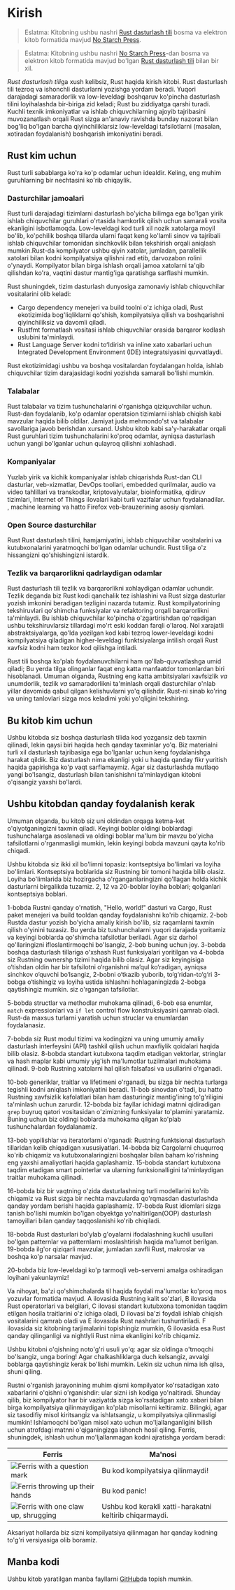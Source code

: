 # Kirish

> Eslatma: Kitobning ushbu nashri [ Rust dasturlash 
> tili][nsprust] bosma va elektron kitob formatida mavjud [No Starch
> Press][nsp].

> Eslatma: Kitobning ushbu nashri [No Starch Press][nsp]-dan bosma va elektron kitob formatida mavjud bo'lgan
> [Rust dasturlash tili][nsprust] bilan bir xil.

[nsprust]: https://nostarch.com/rust
[nsp]: https://nostarch.com/

*Rust dasturlash tili*ga xush kelibsiz, Rust haqida kirish kitobi.
Rust dasturlash tili tezroq va ishonchli dasturlarni yozishga yordam beradi.
Yuqori darajadagi samaradorlik va low-leveldagi boshqaruv ko'pincha dasturlash tilini loyihalashda bir-biriga zid keladi; Rust bu ziddiyatga qarshi turadi. Kuchli texnik imkoniyatlar va ishlab chiquvchilarning ajoyib tajribasini muvozanatlash orqali Rust sizga an'anaviy ravishda bunday nazorat bilan bog'liq bo'lgan barcha qiyinchiliklarsiz low-leveldagi tafsilotlarni (masalan, xotiradan foydalanish) boshqarish imkoniyatini beradi.

## Rust kim uchun

Rust turli sabablarga ko'ra ko'p odamlar uchun idealdir. Keling, eng muhim guruhlarning bir nechtasini ko'rib chiqaylik.

### Dasturchilar jamoalari

Rust turli darajadagi tizimlarni dasturlash bo'yicha bilimga ega bo'lgan yirik ishlab chiquvchilar guruhlari o'rtasida hamkorlik qilish uchun samarali vosita ekanligini isbotlamoqda. Low-leveldagi kod turli xil nozik xatolarga moyil bo'lib, ko'pchilik boshqa tillarda ularni faqat keng ko'lamli sinov va tajribali ishlab chiquvchilar tomonidan sinchkovlik bilan tekshirish orqali aniqlash mumkin.Rust-da kompilyator ushbu qiyin xatolar, jumladan, parallellik xatolari bilan kodni kompilyatsiya qilishni rad etib, darvozabon rolini o'ynaydi. Kompilyator bilan birga ishlash orqali jamoa xatolarni ta'qib qilishdan ko'ra, vaqtini dastur mantig'iga qaratishga sarflashi mumkin.

Rust shuningdek, tizim dasturlash dunyosiga zamonaviy ishlab chiquvchilar vositalarini olib keladi:

* Cargo  dependency menejeri va build toolni o'z ichiga oladi, Rust ekotizimida bog'liqliklarni qo'shish, kompilyatsiya qilish va boshqarishni qiyinchiliksiz va davomli qiladi.
* Rustfmt formatlash vositasi ishlab chiquvchilar orasida barqaror kodlash uslubini ta'minlaydi.
* Rust Language Server kodni toʻldirish va inline xato xabarlari uchun Integrated Development Environment (IDE) integratsiyasini quvvatlaydi.

Rust ekotizimidagi ushbu va boshqa vositalardan foydalangan holda, ishlab chiquvchilar tizim darajasidagi kodni yozishda samarali bo'lishi mumkin.

### Talabalar

Rust talabalar va tizim tushunchalarini o'rganishga qiziquvchilar uchun. Rust-dan foydalanib, ko'p odamlar operatsion tizimlarni ishlab chiqish kabi mavzular haqida bilib oldilar. Jamiyat juda mehmondo'st va talabalar savollariga javob berishdan xursand. Ushbu kitob kabi sa'y-harakatlar orqali Rust guruhlari tizim tushunchalarini ko'proq odamlar, ayniqsa dasturlash uchun yangi bo'lganlar uchun qulayroq qilishni xohlashadi.

### Kompaniyalar

Yuzlab yirik va kichik kompaniyalar ishlab chiqarishda Rust-dan CLI dasturlar, veb-xizmatlar, DevOps toollari, embedded qurilmalar, audio va video tahlillari va transkodlar, kriptovalyutalar, bioinformatika, qidiruv tizimlari, Internet of Things ilovalari kabi turli vazifalar uchun foydalanadilar. , machine learning va hatto Firefox veb-brauzerining asosiy qismlari.

### Open Source dasturchilar

Rust Rust dasturlash tilini, hamjamiyatini, ishlab chiquvchilar vositalarini va kutubxonalarini yaratmoqchi bo'lgan odamlar uchundir. Rust tiliga o'z hissangizni qo'shishingizni istardik.

### Tezlik va barqarorlikni qadrlaydigan odamlar

Rust dasturlash tili tezlik va barqarorlikni xohlaydigan odamlar uchundir. Tezlik deganda biz Rust kodi qanchalik tez ishlashini va Rust sizga dasturlar yozish imkonini beradigan tezligini nazarda tutamiz. Rust kompilyatorining tekshiruvlari qo'shimcha funksiyalar va refaktoring orqali barqarorlikni ta'minlaydi. Bu ishlab chiquvchilar ko'pincha o'zgartirishdan qo'rqadigan ushbu tekshiruvlarsiz tillardagi mo'rt eski koddan farqli o'laroq. Nol xarajatli abstraktsiyalarga, qo'lda yozilgan kod kabi tezroq lower-leveldagi kodni kompilyatsiya qiladigan higher-leveldagi funktsiyalarga intilish orqali Rust xavfsiz kodni ham tezkor kod qilishga intiladi.

Rust tili boshqa ko'plab foydalanuvchilarni ham qo'llab-quvvatlashga umid qiladi; Bu yerda tilga olinganlar faqat eng katta manfaatdor tomonlardan biri hisoblanadi. Umuman olganda, Rustning eng katta ambitsiyalari xavfsizlik *va* unumdorlik, tezlik *va* samaradorlikni ta'minlash orqali dasturchilar o'nlab yillar davomida qabul qilgan kelishuvlarni yo'q qilishdir. Rust-ni sinab ko'ring va uning tanlovlari sizga mos keladimi yoki yo'qligini tekshiring.

## Bu kitob kim uchun

Ushbu kitobda siz boshqa dasturlash tilida kod yozgansiz deb taxmin qilinadi, lekin qaysi biri haqida hech qanday taxminlar yo'q. Biz materialni turli xil dasturlash tajribasiga ega bo'lganlar uchun keng foydalanishga harakat qildik. Biz dasturlash nima ekanligi yoki u haqida qanday fikr yuritish haqida gapirishga ko'p vaqt sarflamaymiz. Agar siz dasturlashda mutlaqo yangi bo'lsangiz, dasturlash bilan tanishishni ta'minlaydigan kitobni o'qisangiz yaxshi bo'lardi.

## Ushbu kitobdan qanday foydalanish kerak

Umuman olganda, bu kitob siz uni oldindan orqaga ketma-ket o'qiyotganingizni taxmin qiladi. Keyingi boblar oldingi boblardagi tushunchalarga asoslanadi va oldingi boblar ma'lum bir mavzu bo'yicha tafsilotlarni o'rganmasligi mumkin, lekin keyingi bobda mavzuni qayta ko'rib chiqadi.

Ushbu kitobda siz ikki xil bo'limni topasiz: kontseptsiya bo'limlari va loyiha bo'limlari. Kontseptsiya boblarida siz Rustning bir tomoni haqida bilib olasiz. Loyiha bo'limlarida biz hozirgacha o'rganganlaringizni qo'llagan holda kichik dasturlarni birgalikda tuzamiz. 2, 12 va 20-boblar loyiha boblari; qolganlari kontseptsiya boblari.

1-bobda Rustni qanday o'rnatish, "Hello, world!" dasturi va Cargo, Rust paket menejeri va build tooldan qanday foydalanishni ko'rib chiqamiz. 2-bob Rustda dastur yozish bo'yicha amaliy kirish bo'lib, siz raqamlarni taxmin qilish o'yinini tuzasiz. Bu yerda biz tushunchalarni yuqori darajada yoritamiz va keyingi boblarda qo'shimcha tafsilotlar beriladi. Agar siz darhol qo'llaringizni ifloslantirmoqchi bo'lsangiz, 2-bob buning uchun joy. 3-bobda boshqa dasturlash tillariga oʻxshash Rust funksiyalari yoritilgan va 4-bobda siz Rustning ownershp tizimi haqida bilib olasiz. Agar siz keyingisiga o‘tishdan oldin har bir tafsilotni o‘rganishni ma’qul ko‘radigan, ayniqsa sinchkov o‘quvchi bo‘lsangiz, 2-bobni o‘tkazib yuborib, to‘g‘ridan-to‘g‘ri 3-bobga o‘tishingiz va loyiha ustida ishlashni hohlaganingizda 2-bobga qaytishingiz mumkin. siz o'rgangan tafsilotlar.

5-bobda structlar va methodlar muhokama qilinadi, 6-bob esa enumlar, `match` expressionlari va `if let` control flow konstruksiyasini qamrab oladi. Rust-da maxsus turlarni yaratish uchun struclar va enumlardan foydalanasiz.

7-bobda siz Rust modul tizimi va kodingizni va uning umumiy amaliy dasturlash interfeysini (API) tashkil qilish uchun maxfiylik qoidalari haqida bilib olasiz. 8-bobda standart kutubxona taqdim etadigan vektorlar, stringlar va hash maplar kabi umumiy yig'ish ma'lumotlar tuzilmalari muhokama qilinadi. 9-bob Rustning xatolarni hal qilish falsafasi va usullarini o'rganadi.

10-bob generiklar, traitlar va lifetimeni o'rganadi, bu sizga bir nechta turlarga tegishli kodni aniqlash imkoniyatini beradi. 11-bob sinovdan o'tadi, bu hatto Rustning xavfsizlik kafolatlari bilan ham dasturingiz mantig'ining to'g'riligini ta'minlash uchun zarurdir. 12-bobda biz fayllar ichidagi matnni qidiradigan `grep` buyruq qatori vositasidan o'zimizning funksiyalar to'plamini yaratamiz. Buning uchun biz oldingi boblarda muhokama qilgan ko'plab tushunchalardan foydalanamiz.

13-bob yopilishlar va iteratorlarni o'rganadi: Rustning funktsional dasturlash tillaridan kelib chiqadigan xususiyatlari. 14-bobda biz Cargolarni chuqurroq ko'rib chiqamiz va kutubxonalaringizni boshqalar bilan baham ko'rishning eng yaxshi amaliyotlari haqida gaplashamiz.
15-bobda standart kutubxona taqdim etadigan smart pointerlar va ularning funksionalligini ta'minlaydigan traitlar muhokama qilinadi.

16-bobda biz bir vaqtning o'zida dasturlashning turli modellarini ko'rib chiqamiz va Rust sizga bir nechta mavzularda qo'rqmasdan dasturlashda qanday yordam berishi haqida gaplashamiz.
17-bobda Rust idiomlari sizga tanish bo'lishi mumkin bo'lgan obyektga yo'naltirilgan(OOP) dasturlash tamoyillari bilan qanday taqqoslanishi ko'rib chiqiladi.

18-bobda Rust dasturlari bo'ylab g'oyalarni ifodalashning kuchli usullari bo'lgan patternlar va patternlarni moslashtirish haqida ma'lumot berilgan. 19-bobda ilg'or qiziqarli mavzular, jumladan xavfli Rust, makroslar va boshqa ko'p narsalar mavjud.

20-bobda biz low-leveldagi ko'p tarmoqli veb-serverni amalga oshiradigan loyihani yakunlaymiz!

Va nihoyat, ba'zi qo'shimchalarda til haqida foydali ma'lumotlar ko'proq mos yozuvlar formatida mavjud. A ilovasida Rustning kalit so'zlari, B ilovasida Rust operatorlari va belgilari, C ilovasi standart kutubxona tomonidan taqdim etilgan hosila traitlarini o'z ichiga oladi, D ilovasi ba'zi foydali ishlab chiqish vositalarini qamrab oladi va E ilovasida Rust nashrlari tushuntiriladi. F ilovasida siz kitobning tarjimalarini topishingiz mumkin, G ilovasida esa Rust qanday qilinganligi va  nightlyli Rust nima ekanligini ko'rib chiqamiz.

Ushbu kitobni o'qishning noto'g'ri usuli yo'q: agar siz oldinga o'tmoqchi bo'lsangiz, unga boring! Agar chalkashliklarga duch kelsangiz, avvalgi boblarga qaytishingiz kerak bo'lishi mumkin. Lekin siz uchun nima ish qilsa, shuni qiling.

<span id="ferris"></span>

Rustni o'rganish jarayonining muhim qismi kompilyator ko'rsatadigan xato xabarlarini o'qishni o'rganishdir: ular sizni ish kodiga yo'naltiradi.
Shunday qilib, biz kompilyator har bir vaziyatda sizga ko'rsatadigan xato xabari bilan birga kompilyatsiya qilinmaydigan ko'plab misollarni keltiramiz. Bilingki, agar siz tasodifiy misol kiritsangiz va ishlatsangiz, u kompilyatsiya qilinmasligi mumkin! Ishlamoqchi bo'lgan misol xato uchun mo'ljallanganligini bilish uchun atrofdagi matnni o'qiganingizga ishonch hosil qiling. Ferris, shuningdek, ishlash uchun mo'ljallanmagan kodni ajratishga yordam beradi:

| Ferris                                                                                                           | Ma'nosi                                         |
|------------------------------------------------------------------------------------------------------------------|--------------------------------------------------|
| <img src="img/ferris/does_not_compile.svg" class="ferris-explain" alt="Ferris with a question mark"/>            | Bu kod kompilyatsiya qilinmaydi!                      |
| <img src="img/ferris/panics.svg" class="ferris-explain" alt="Ferris throwing up their hands"/>                   | Bu kod panic!                                |
| <img src="img/ferris/not_desired_behavior.svg" class="ferris-explain" alt="Ferris with one claw up, shrugging"/> | Ushbu kod kerakli xatti-harakatni keltirib chiqarmaydi. |

Aksariyat hollarda biz sizni kompilyatsiya qilinmagan har qanday kodning to'g'ri versiyasiga olib boramiz.

## Manba kodi

Ushbu kitob yaratilgan manba fayllarni [GitHub][book]da topish mumkin.

[book]: https://github.com/rust-lang/book/tree/main/src
